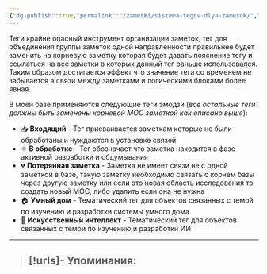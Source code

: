 ```yaml
---
{"dg-publish":true,"permalink":"/zametki/sistema-tegov-dlya-zametok/","created":"2024-07-07 22:48"}
---
```


Теги крайне опасный инструмент организации заметок, тег для объединения группы заметок одной направленности правильнее будет заменить на корневую заметку которая будет давать пояснение тегу и ссылаться на все заметки в которых данный тег раньше использовался. Таким образом достигается эффект что значение тега со временем не забывается а связи между заметками и логическими блоками более явная.

В моей базе применяются следующие теги эмодзи (*все остальные теги должны быть заменены корневой MOC заметкой как описано выше*):
- 📥 **Входящий** - Тег присваивается заметкам которые не были обработаны и нуждаются в установке связей
- ⚛ **В обработке** - Тег обозначает что заметка находится в фазе активной разработки и обдумывания
- 💔 **Потерянная заметка** - Заметка не имеет связи не с одной заметкой в базе, такую заметку необходимо связать с корнем базы через другую заметку или если это новая область исследования то создать новый MOC, либо удалить если она не нужна 
- 🏠 **Умный дом** - Тематический тег для объектов связанных с темой по изучению и разработки системы умного дома
- 🤖 **Искусственный интеллект** - Тематический тег для объектов связанных с темой по изучению и разработки ИИ

---
> [!urls]- Упоминания:
> - 